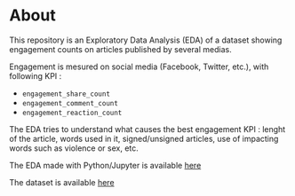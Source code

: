 # About

This repository is an Exploratory Data Analysis (EDA) of a dataset showing engagement counts on articles published by several medias.

Engagement is mesured on social media (Facebook, Twitter, etc.), with following KPI :

- `engagement_share_count`
- `engagement_comment_count`
- `engagement_reaction_count`

The EDA tries to understand what causes the best engagement KPI : lenght of the article, words used in it, signed/unsigned articles, use of impacting words such as violence or sex, etc.

The EDA made with Python/Jupyter is available [here](index.ipynb)

The dataset is available [here](articles_data.csv)

